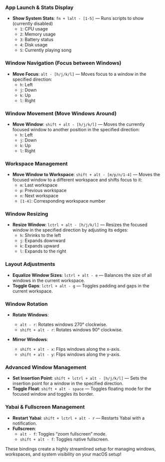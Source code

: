 ### App Launch & Stats Display
- **Show System Stats**: `fn + lalt - [1-5]` — Runs scripts to show (currently disabled)
  - `1`: CPU usage
  - `2`: Memory usage
  - `3`: Battery status
  - `4`: Disk usage
  - `5`: Currently playing song

### Window Navigation (Focus between Windows)
- **Move Focus**: `alt - [h/j/k/l]` — Moves focus to a window in the specified direction:
  - `h`: Left
  - `j`: Down
  - `k`: Up
  - `l`: Right

### Window Movement (Move Windows Around)
- **Move Window**: `shift + alt - [h/j/k/l]` — Moves the currently focused window to another position in the specified direction:
  - `h`: Left
  - `j`: Down
  - `k`: Up
  - `l`: Right

### Workspace Management
- **Move Window to Workspace**: `shift + alt - [m/p/n/1-4]` — Moves the focused window to a different workspace and shifts focus to it:
  - `m`: Last workspace
  - `p`: Previous workspace
  - `n`: Next workspace
  - `[1-4]`: Corresponding workspace number

### Window Resizing
- **Resize Window**: `lctrl + alt - [h/j/k/l]` — Resizes the focused window in the specified direction by adjusting its edges:
  - `h`: Shrinks to the left
  - `j`: Expands downward
  - `k`: Expands upward
  - `l`: Expands to the right

### Layout Adjustments
- **Equalize Window Sizes**: `lctrl + alt - e` — Balances the size of all windows in the current workspace.
- **Toggle Gaps**: `lctrl + alt - g` — Toggles padding and gaps in the current workspace.

### Window Rotation
- **Rotate Windows**: 
  - `alt - r`: Rotates windows 270° clockwise.
  - `shift + alt - r`: Rotates windows 90° clockwise.

- **Mirror Windows**:
  - `shift + alt - x`: Flips windows along the x-axis.
  - `shift + alt - y`: Flips windows along the y-axis.

### Advanced Window Management
- **Set Insertion Point**: `shift + lctrl + alt - [h/j/k/l]` — Sets the insertion point for a window in the specified direction.
- **Toggle Float**: `shift + alt - space` — Toggles floating mode for the focused window and toggles its border.

### Yabai & Fullscreen Management
- **Restart Yabai**: `shift + lctrl + alt - r` — Restarts Yabai with a notification.
- **Fullscreen**:
  - `alt - f`: Toggles “zoom fullscreen” mode.
  - `shift + alt - f`: Toggles native fullscreen.

These bindings create a highly streamlined setup for managing windows, workspaces, and system visibility on your macOS setup!
